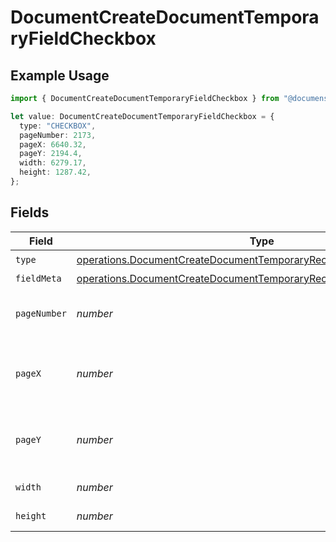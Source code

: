 # DocumentCreateDocumentTemporaryFieldCheckbox

## Example Usage

```typescript
import { DocumentCreateDocumentTemporaryFieldCheckbox } from "@documenso/sdk-typescript/models/operations";

let value: DocumentCreateDocumentTemporaryFieldCheckbox = {
  type: "CHECKBOX",
  pageNumber: 2173,
  pageX: 6640.32,
  pageY: 2194.4,
  width: 6279.17,
  height: 1287.42,
};
```

## Fields

| Field                                                                                                                                                        | Type                                                                                                                                                         | Required                                                                                                                                                     | Description                                                                                                                                                  |
| ------------------------------------------------------------------------------------------------------------------------------------------------------------ | ------------------------------------------------------------------------------------------------------------------------------------------------------------ | ------------------------------------------------------------------------------------------------------------------------------------------------------------ | ------------------------------------------------------------------------------------------------------------------------------------------------------------ |
| `type`                                                                                                                                                       | [operations.DocumentCreateDocumentTemporaryRecipientTypeCheckbox1](../../models/operations/documentcreatedocumenttemporaryrecipienttypecheckbox1.md)         | :heavy_check_mark:                                                                                                                                           | N/A                                                                                                                                                          |
| `fieldMeta`                                                                                                                                                  | [operations.DocumentCreateDocumentTemporaryRecipientFieldMetaCheckbox](../../models/operations/documentcreatedocumenttemporaryrecipientfieldmetacheckbox.md) | :heavy_minus_sign:                                                                                                                                           | N/A                                                                                                                                                          |
| `pageNumber`                                                                                                                                                 | *number*                                                                                                                                                     | :heavy_check_mark:                                                                                                                                           | The page number the field will be on.                                                                                                                        |
| `pageX`                                                                                                                                                      | *number*                                                                                                                                                     | :heavy_check_mark:                                                                                                                                           | The X coordinate of where the field will be placed.                                                                                                          |
| `pageY`                                                                                                                                                      | *number*                                                                                                                                                     | :heavy_check_mark:                                                                                                                                           | The Y coordinate of where the field will be placed.                                                                                                          |
| `width`                                                                                                                                                      | *number*                                                                                                                                                     | :heavy_check_mark:                                                                                                                                           | The width of the field.                                                                                                                                      |
| `height`                                                                                                                                                     | *number*                                                                                                                                                     | :heavy_check_mark:                                                                                                                                           | The height of the field.                                                                                                                                     |